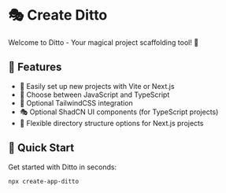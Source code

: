 # 🎭 Create Ditto

Welcome to Ditto - Your magical project scaffolding tool! 🚀

## 🌟 Features

- 🔧 Easily set up new projects with Vite or Next.js
- 🎨 Choose between JavaScript and TypeScript
- 🌈 Optional TailwindCSS integration
- 🎭 Optional ShadCN UI components (for TypeScript projects)
- 📁 Flexible directory structure options for Next.js projects

## 🚀 Quick Start

Get started with Ditto in seconds:

```bash
npx create-app-ditto
```
